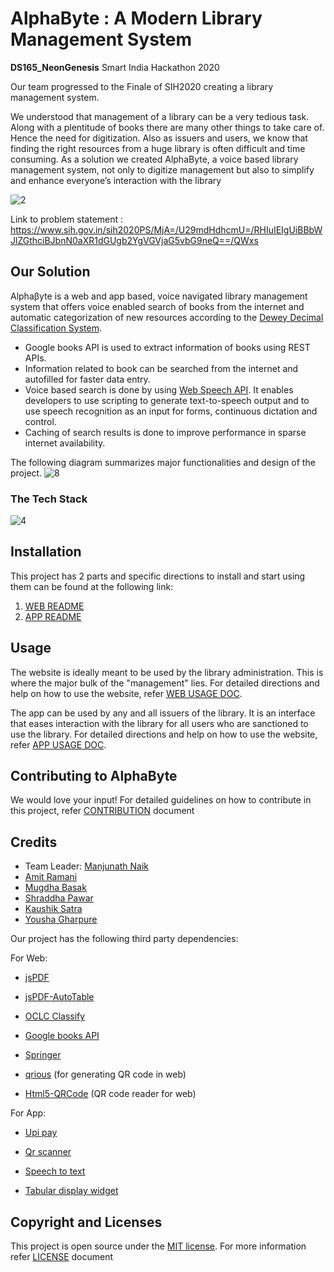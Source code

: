 # AlphaByte : A Modern Library Management System
**DS165_NeonGenesis**
Smart India Hackathon 2020

Our team progressed to the Finale of SIH2020 creating a library management system. 

We understood that management of a library can be a very tedious task. Along with a plentitude of books there are many other things to take care of.  Hence the need for digitization.
Also as issuers and users, we know that finding the right resources from a huge library is often difficult and time consuming.
As a solution we created AlphaByte, a voice based library management system, not only to digitize management but also to simplify and enhance everyone’s interaction with the library



![2](https://user-images.githubusercontent.com/51905437/128184397-152773ff-2261-43b6-95b5-373fdcd17f78.png)

Link to problem statement : https://www.sih.gov.in/sih2020PS/MjA=/U29mdHdhcmU=/RHIuIEIgUiBBbWJlZGthciBJbnN0aXR1dGUgb2YgVGVjaG5vbG9neQ==/QWxs


## Our Solution
Alphaβyte is a web and app based, voice navigated library management system that offers voice enabled search of books from the internet and
automatic categorization of new resources according to the [Dewey Decimal Classification System](https://www.oclc.org/en/dewey.html). 
- Google books API is used to extract information of books using REST APIs. 
- Information related to book can be searched from the internet and autofilled for faster data entry. 
- Voice based search is done by using [Web Speech API](https://www.google.com/intl/en/chrome/demos/speech.html). It enables developers to use scripting to generate text-to-speech output and to use speech recognition as an input for forms, continuous dictation and control.
- Caching of search results is done to improve performance in sparse internet availability.

The following diagram summarizes major functionalities and design of the project.
![8](https://user-images.githubusercontent.com/51905437/128184585-08f2c1bd-b4ee-4fc7-894f-0e2d04404009.png)

### The Tech Stack
![4](https://user-images.githubusercontent.com/51905437/128191530-2bef0c0f-754e-4485-91c5-c0c57cb7c739.png)



## Installation
This project has 2 parts and specific directions to install and start using them can be found at the following link:
1. [WEB README](https://github.com/SYMMKA/sih2020/blob/master/web/README.md#installation)
2. [APP README](https://github.com/SYMMKA/sih2020/blob/master/app/README.md#installation)


## Usage
The website is ideally meant to be used by the library administration. This is where the major bulk of the "management" lies. For detailed directions and help on how to use the website, refer [WEB USAGE DOC](https://github.com/SYMMKA/sih2020/blob/master/web/WEB%20USAGE.md).

The app can be used by any and all issuers of the library. It is an interface that eases interaction with the library for all users who are sanctioned to use the library.
For detailed directions and help on how to use the website, refer [APP USAGE DOC](https://github.com/SYMMKA/sih2020/blob/master/app/APP%20USAGE.md).


## Contributing to AlphaByte
We would love your input! 
For detailed guidelines on how to contribute in this project, refer [CONTRIBUTION](/CONTRIBUTIONS.md) document

## Credits

  - Team Leader: [Manjunath Naik](https://github.com/Manu1ND)
  - [Amit Ramani](https://github.com/Ichigo27)
  - [Mugdha Basak](https://github.com/basakmugdha)
  - [Shraddha Pawar](https://github.com/shraddhavijay)
  - [Kaushik Satra](https://github.com/Kaushik70)
  - [Yousha Gharpure](https://github.com/youshaaaa)

Our project has the following third party dependencies:

For Web:
 - [jsPDF](https://github.com/MrRio/jsPDF/blob/master/LICENSE)

 - [jsPDF-AutoTable](https://github.com/simonbengtsson/jsPDF-AutoTable/blob/master/LICENSE.txt)

 - [OCLC Classify](http://classify.oclc.org/classify2/)

 - [Google books API](https://developers.google.com/books/terms)

 - [Springer](https://dev.springernature.com/)

 - [qrious](https://github.com/neocotic/qrious/blob/master/LICENSE.md) (for generating QR code in web)
 
 - [Html5-QRCode](https://github.com/mebjas/html5-qrcode/blob/master/LICENSE) (QR code reader for web)
 
For App:
 - [Upi pay](https://pub.dev/packages/upi_pay/license)
 
 - [Qr scanner](https://pub.dev/packages/qr_code_scanner/license)

 - [Speech to text](https://pub.dev/packages/speech_to_text/license)

 - [Tabular display widget](https://pub.dev/packages/json_table)


## Copyright and Licenses
This project is open source under the [MIT license](https://opensource.org/licenses/MIT). For more information refer [LICENSE](/LICENSE.txt) document
